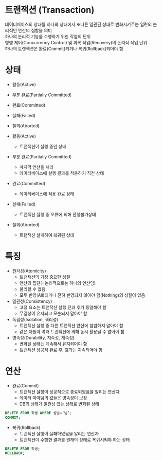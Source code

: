 # 트랜잭션 (Transaction)

데이터베이스의 상태를 하나의 상태에서 또다른 일관된 상태로 변화시켜주는 일련의 논리적인 연산의 집합을 의미  
하나의 논리적 기능을 수행하기 위한 작업의 단위  
병행 제어(Concurrency Control) 및 회복 작업(Recovery)의 논리적 작업 단위  
하나의 트랜잭션은 완료(Commit)되거나 복귀(Rollback)되어야 함  

# 상태
* 활동(Active)
* 부분 완료(Partially Committed)
* 완료(Committed)
* 실패(Failed)
* 철회(Aborted)

* 활동(Active)
    * 트랜잭션이 실행 중인 상태
* 부분 완료(Partially Committed)
    * 마지막 연산을 처리
    * 데이터베이스에 실행 결과를 적용하기 직전 상태
* 완료(Committed)
    * 데이터베이스에 적용 완료 상태
* 실패(Failed)
    * 트랜잭션 실행 중 오류에 의해 진행불가상태
* 철회(Aborted)
    * 트랜잭션 실패하여 복귀된 상태

# 특징

* 원자성(Atomicity)
    * 트랜잭션의 가장 중요한 성질
    * 연산의 집단(=논리적으로는 하나의 연산임)
    * 불리할 수 없음
    * 모두 반영(All)되거나 전혀 반영되지 않아야 함(Nothing)의 성질이 있음
* 일관성(Consistency)
    * 고정 요소는 트랜잭션 실행 전과 후가 동일해야 함
    * 무결성이 유지되고 모순되지 말아야 함
* 독립성(Isolation, 격리성)
    * 트랜잭션 실행 중 다른 트랜잭션 연산에 침범하지 말아야 함
    * 같은 자원이 여러 트랜잭션에 의해 동시 활용될 수 없어야 함
* 영속성(Durability, 지속성, 계속성)
    * 변화된 상태는 계속해서 유지되어야 함
    * 트랜잭션 성공적 완료 후, 효과는 지속되어야 함

# 연산

* 완료(Commit)
    * 트랜잭션 실행이 성공적으로 종료되었음을 알리는 연산자
    * 데이터 아이템의 값들은 영속성이 보장
    * DB의 상태가 일관성 있는 상태로 변화된 상태
``` sql
DELETE FROM 학생 WHERE 성별=‘남’;
COMMIT;
```

* 복귀(Rollback)
    * 트랜잭션 실행이 실패하였음을 알리는 연산자
    * 트랜잭션이 수행한 결과를 원래의 상태로 복귀시켜야 하는 상태
``` sql
DELETE FROM 학생;
ROLLBACK;
```